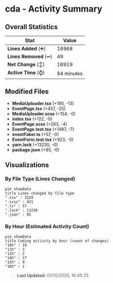 # cda - Activity Summary 

## Overall Statistics

| Stat                   | Value                                                             |
| ---------------------- | ----------------------------------------------------------------- |
| **Lines Added** (➕)   | 16968                                          |
| **Lines Removed** (➖) | 49                                        |
| **Net Change** (↕)    | 16919                |
| **Active Time** (⌚)   | 84 minutes |


## Modified Files
- **MediaUploader.tsx** (+190, -13)
- **EventPage.tsx** (+457, -25)
- **MediaUploader.scss** (+154, -0)
- **index.tsx** (+122, -0)
- **EventPage.scss** (+263, -4)
- **EventPage.test.tsx** (+1487, -7)
- **eventFaker.ts** (+57, -0)
- **EventForm.test.tsx** (+923, -0)
- **yarn.lock** (+13230, -0)
- **package.json** (+85, -0)

## Visualizations

### By File Type (Lines Changed)

```mermaid
pie showData
title Lines changed by file type
".tsx" : 3224
".scss" : 421
".ts" : 57
".lock" : 13230
".json" : 85
```

### By Hour (Estimated Activity Count)

```mermaid
pie showData
title Coding activity by hour (count of changes)
"10h" : 19
"11h" : 3
"12h" : 2
"14h" : 17
"15h" : 9
"16h" : 1
```


> **Last Updated:** 01/10/2025, 16:45:25